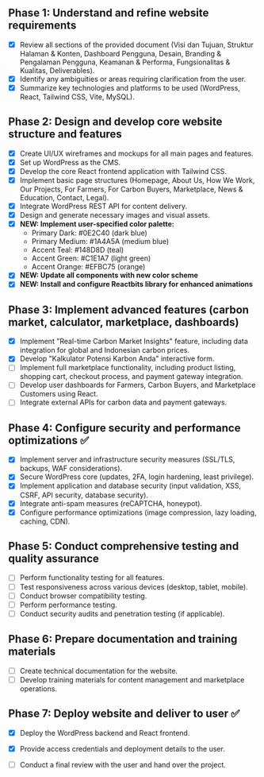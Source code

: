 ## Phase 1: Understand and refine website requirements
- [x] Review all sections of the provided document (Visi dan Tujuan, Struktur Halaman & Konten, Dashboard Pengguna, Desain, Branding & Pengalaman Pengguna, Keamanan & Performa, Fungsionalitas & Kualitas, Deliverables).
- [x] Identify any ambiguities or areas requiring clarification from the user.
- [x] Summarize key technologies and platforms to be used (WordPress, React, Tailwind CSS, Vite, MySQL).

## Phase 2: Design and develop core website structure and features
- [x] Create UI/UX wireframes and mockups for all main pages and features.
- [x] Set up WordPress as the CMS.
- [x] Develop the core React frontend application with Tailwind CSS.
- [x] Implement basic page structures (Homepage, About Us, How We Work, Our Projects, For Farmers, For Carbon Buyers, Marketplace, News & Education, Contact, Legal).
- [x] Integrate WordPress REST API for content delivery.
- [x] Design and generate necessary images and visual assets.
- [x] **NEW: Implement user-specified color palette:**
  - Primary Dark: #0E2C40 (dark blue)
  - Primary Medium: #1A4A5A (medium blue)  
  - Accent Teal: #148D8D (teal)
  - Accent Green: #C1E1A7 (light green)
  - Accent Orange: #EFBC75 (orange)
- [x] **NEW: Update all components with new color scheme**
- [x] **NEW: Install and configure Reactbits library for enhanced animations**

## Phase 3: Implement advanced features (carbon market, calculator, marketplace, dashboards)
- [x] Implement "Real-time Carbon Market Insights" feature, including data integration for global and Indonesian carbon prices.
- [x] Develop "Kalkulator Potensi Karbon Anda" interactive form.
- [ ] Implement full marketplace functionality, including product listing, shopping cart, checkout process, and payment gateway integration.
- [ ] Develop user dashboards for Farmers, Carbon Buyers, and Marketplace Customers using React.
- [ ] Integrate external APIs for carbon data and payment gateways.

## Phase 4: Configure security and performance optimizations ✅
- [x] Implement server and infrastructure security measures (SSL/TLS, backups, WAF considerations).
- [x] Secure WordPress core (updates, 2FA, login hardening, least privilege).
- [x] Implement application and database security (input validation, XSS, CSRF, API security, database security).
- [x] Integrate anti-spam measures (reCAPTCHA, honeypot).
- [x] Configure performance optimizations (image compression, lazy loading, caching, CDN).

## Phase 5: Conduct comprehensive testing and quality assurance
- [ ] Perform functionality testing for all features.
- [ ] Test responsiveness across various devices (desktop, tablet, mobile).
- [ ] Conduct browser compatibility testing.
- [ ] Perform performance testing.
- [ ] Conduct security audits and penetration testing (if applicable).

## Phase 6: Prepare documentation and training materials
- [ ] Create technical documentation for the website.
- [ ] Develop training materials for content management and marketplace operations.

## Phase 7: Deploy website and deliver to user ✅
- [x] Deploy the WordPress backend and React frontend.
- [x] Provide access credentials and deployment details to the user.
- [ ] Conduct a final review with the user and hand over the project.


